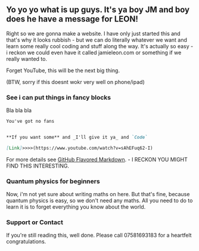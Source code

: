 ## Yo yo yo what is up guys. It's ya boy JM and boy does he have a message for LEON!

Right so we are gonna make a website. I have only just started this and that's why it looks rubbish - but we can do literally whatever we want and learn some really cool coding and stuff along the way. It's actually so easy - i reckon we could even have it called jamieleon.com or something if we really wanted to. 

Forget YouTube, this will be the next big thing.

(BTW, sorry if this doesnt wokr very well on phone/ipad)

### See i can put things in fancy blocks

Bla bla bla

```markdown
You've got no fans


**If you want some** and _I'll give it ya_ and `Code` 

[Link]>>>>(https://www.youtube.com/watch?v=sAhEFuq62-I) 
```

For more details see [GitHub Flavored Markdown](https://guides.github.com/features/mastering-markdown/). - I RECKON YOU MIGHT FIND THIS INTERESTING.

### Quantum physics for beginners

Now, i'm not yet sure about writing maths on here. But that's fine, because quantum physics is easy, so we don't need any maths. All you need to do to learn it is to forget everything you know about the world.

### Support or Contact

If you're still reading this, well done. Please call 07581693183 for a heartfelt congratulations.
